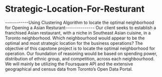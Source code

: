 # Strategic-Location-For-Resturant
------------Using Clustering Algorithm to locate the optimal neighborhood for Opening a Asian Resturant---------------
Our client seeks to establish a franchised Asian restaurant, with a niche in Southeast Asian cuisine, in a Toronto neighborhood. Which neighbourhood would appear to be the optimal and most strategic location for the business operations? The objective of this capstone project is to locate the optimal neighborhood for operation. Our foundation of reasoning would be based on spending power, distribution of ethnic group, and competition, across each neighbourhood. We will mainly be utilizing the Foursquare API and the extensive geographical and census data from Toronto’s Open Data Portal.
